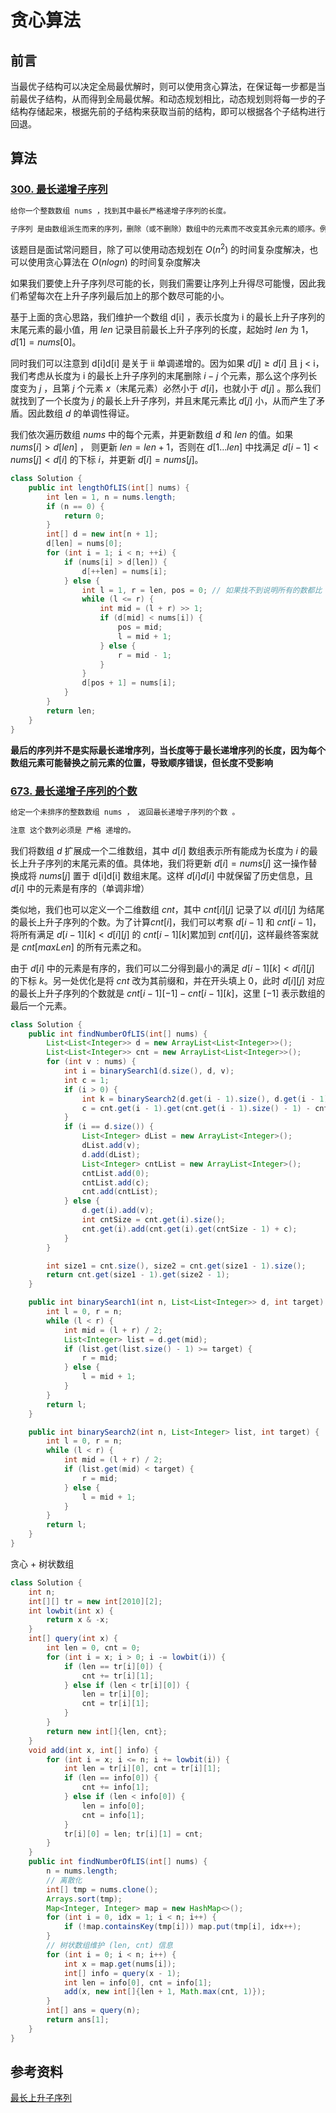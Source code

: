 # 贪心算法


## 前言

当最优子结构可以决定全局最优解时，则可以使用贪心算法，在保证每一步都是当前最优子结构，从而得到全局最优解。和动态规划相比，动态规划则将每一步的子结构存储起来，根据先前的子结构来获取当前的结构，即可以根据各个子结构进行回退。

## 算法

### [300. 最长递增子序列](https://leetcode.cn/problems/longest-increasing-subsequence/)

```markdown
给你一个整数数组 nums ，找到其中最长严格递增子序列的长度。

子序列 是由数组派生而来的序列，删除（或不删除）数组中的元素而不改变其余元素的顺序。例如，[3,6,2,7] 是数组 [0,3,1,6,2,2,7] 的子序列。
```

该题目是面试常问题目，除了可以使用动态规划在 $O(n^2)$ 的时间复杂度解决，也可以使用贪心算法在 $O(nlogn)$ 的时间复杂度解决

如果我们要使上升子序列尽可能的长，则我们需要让序列上升得尽可能慢，因此我们希望每次在上升子序列最后加上的那个数尽可能的小。

基于上面的贪心思路，我们维护一个数组 d[i] ，表示长度为 i 的最长上升子序列的末尾元素的最小值，用 $len$ 记录目前最长上升子序列的长度，起始时 $len$ 为 1，$d[1] = nums[0]$。

同时我们可以注意到 d[i]d[i] 是关于 ii 单调递增的。因为如果 $d[j] ≥ d[i]$ 且 j < i，我们考虑从长度为 i 的最长上升子序列的末尾删除 $i - j$ 个元素，那么这个序列长度变为 $j$ ，且第 $j$ 个元素 $x$（末尾元素）必然小于 $d[i]$，也就小于 $d[j]$ 。那么我们就找到了一个长度为 $j$ 的最长上升子序列，并且末尾元素比 $d[j]$ 小，从而产生了矛盾。因此数组 $d$ 的单调性得证。

我们依次遍历数组 $nums$ 中的每个元素，并更新数组 $d$ 和 $len$ 的值。如果 $nums[i] > d[len]$ ， 则更新 $len = len + 1$，否则在 $d[1…len]$ 中找满足 $d[i - 1] < nums[j] < d[i]$ 的下标 $i$，并更新 $d[i] =nums[j]$。

```java
class Solution {
    public int lengthOfLIS(int[] nums) {
        int len = 1, n = nums.length;
        if (n == 0) {
            return 0;
        }
        int[] d = new int[n + 1];
        d[len] = nums[0];
        for (int i = 1; i < n; ++i) {
            if (nums[i] > d[len]) {
                d[++len] = nums[i];
            } else {
                int l = 1, r = len, pos = 0; // 如果找不到说明所有的数都比 nums[i] 大，此时要更新 d[1]，所以这里将 pos 设为 0
                while (l <= r) {
                    int mid = (l + r) >> 1;
                    if (d[mid] < nums[i]) {
                        pos = mid;
                        l = mid + 1;
                    } else {
                        r = mid - 1;
                    }
                }
                d[pos + 1] = nums[i];
            }
        }
        return len;
    }
}
```

**最后的序列并不是实际最长递增序列，当长度等于最长递增序列的长度，因为每个数组元素可能替换之前元素的位置，导致顺序错误，但长度不受影响**

### [673. 最长递增子序列的个数](https://leetcode.cn/problems/number-of-longest-increasing-subsequence/)

```markdown
给定一个未排序的整数数组 nums ， 返回最长递增子序列的个数 。

注意 这个数列必须是 严格 递增的。
```

我们将数组 $d$ 扩展成一个二维数组，其中 $d[i]$ 数组表示所有能成为长度为 $i$ 的最长上升子序列的末尾元素的值。具体地，我们将更新 $d[i]=nums[j]$ 这一操作替换成将 $nums[j]$ 置于 d[i]d[i] 数组末尾。这样 $d[i]d[i]$ 中就保留了历史信息，且 $d[i]$ 中的元素是有序的（单调非增）

类似地，我们也可以定义一个二维数组 $cnt$，其中 $cnt[i][j]$ 记录了以 $d[i][j]$ 为结尾的最长上升子序列的个数。为了计算$cnt[i]$，我们可以考察 $d[i−1]$ 和 $cnt[i−1]$，将所有满足 $d[i-1][k]<d[i][j]$ 的 $cnt[i−1][k]$累加到 $cnt[i][j]$，这样最终答案就是 $cnt[maxLen]$ 的所有元素之和。

由于 $d[i]$ 中的元素是有序的，我们可以二分得到最小的满足 $d[i-1][k]<d[i][j]$ 的下标 $k$。另一处优化是将 $cnt$ 改为其前缀和，并在开头填上 0，此时 $d[i][j]$ 对应的最长上升子序列的个数就是 $cnt[i−1][−1]−cnt[i−1][k]$，这里 $[-1]$ 表示数组的最后一个元素。

```java
class Solution {
    public int findNumberOfLIS(int[] nums) {
        List<List<Integer>> d = new ArrayList<List<Integer>>();
        List<List<Integer>> cnt = new ArrayList<List<Integer>>();
        for (int v : nums) {
            int i = binarySearch1(d.size(), d, v);
            int c = 1;
            if (i > 0) {
                int k = binarySearch2(d.get(i - 1).size(), d.get(i - 1), v);
                c = cnt.get(i - 1).get(cnt.get(i - 1).size() - 1) - cnt.get(i - 1).get(k);
            }
            if (i == d.size()) {
                List<Integer> dList = new ArrayList<Integer>();
                dList.add(v);
                d.add(dList);
                List<Integer> cntList = new ArrayList<Integer>();
                cntList.add(0);
                cntList.add(c);
                cnt.add(cntList);
            } else {
                d.get(i).add(v);
                int cntSize = cnt.get(i).size();
                cnt.get(i).add(cnt.get(i).get(cntSize - 1) + c);
            }
        }

        int size1 = cnt.size(), size2 = cnt.get(size1 - 1).size();
        return cnt.get(size1 - 1).get(size2 - 1);
    }

    public int binarySearch1(int n, List<List<Integer>> d, int target) {
        int l = 0, r = n;
        while (l < r) {
            int mid = (l + r) / 2;
            List<Integer> list = d.get(mid);
            if (list.get(list.size() - 1) >= target) {
                r = mid;
            } else {
                l = mid + 1;
            }
        }
        return l;
    }

    public int binarySearch2(int n, List<Integer> list, int target) {
        int l = 0, r = n;
        while (l < r) {
            int mid = (l + r) / 2;
            if (list.get(mid) < target) {
                r = mid;
            } else {
                l = mid + 1;
            }
        }
        return l;
    }
}
```

贪心 + 树状数组

```java
class Solution {
    int n;
    int[][] tr = new int[2010][2];
    int lowbit(int x) {
        return x & -x;
    }
    int[] query(int x) {
        int len = 0, cnt = 0;
        for (int i = x; i > 0; i -= lowbit(i)) {
            if (len == tr[i][0]) {
                cnt += tr[i][1];
            } else if (len < tr[i][0]) {
                len = tr[i][0];
                cnt = tr[i][1];
            }
        }
        return new int[]{len, cnt};
    }
    void add(int x, int[] info) {
        for (int i = x; i <= n; i += lowbit(i)) {
            int len = tr[i][0], cnt = tr[i][1];
            if (len == info[0]) {
                cnt += info[1];
            } else if (len < info[0]) {
                len = info[0];
                cnt = info[1];
            }
            tr[i][0] = len; tr[i][1] = cnt;
        }
    }
    public int findNumberOfLIS(int[] nums) {
        n = nums.length;
        // 离散化
        int[] tmp = nums.clone();
        Arrays.sort(tmp);
        Map<Integer, Integer> map = new HashMap<>();
        for (int i = 0, idx = 1; i < n; i++) {
            if (!map.containsKey(tmp[i])) map.put(tmp[i], idx++);
        }
        // 树状数组维护 (len, cnt) 信息
        for (int i = 0; i < n; i++) {
            int x = map.get(nums[i]);
            int[] info = query(x - 1);
            int len = info[0], cnt = info[1];            
            add(x, new int[]{len + 1, Math.max(cnt, 1)});
        }
        int[] ans = query(n);
        return ans[1];
    }
}
```

## 参考资料

[最长上升子序列](https://leetcode.cn/problems/longest-increasing-subsequence/solution/zui-chang-shang-sheng-zi-xu-lie-by-leetcode-soluti/)

​	

